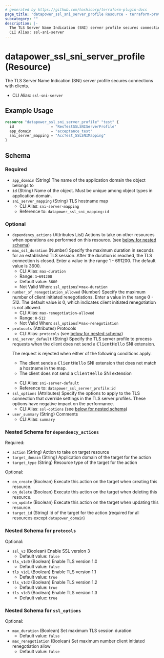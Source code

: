 ```yaml
---
# generated by https://github.com/hashicorp/terraform-plugin-docs
page_title: "datapower_ssl_sni_server_profile Resource - terraform-provider-datapower"
subcategory: ""
description: |-
  The TLS Server Name Indication (SNI) server profile secures connections with clients.
  CLI Alias: ssl-sni-server
---
```


# datapower_ssl_sni_server_profile (Resource)

The TLS Server Name Indication (SNI) server profile secures connections with clients.
  - CLI Alias: `ssl-sni-server`

## Example Usage

```terraform
resource "datapower_ssl_sni_server_profile" "test" {
  id                 = "ResTestSSLSNIServerProfile"
  app_domain         = "acceptance_test"
  sni_server_mapping = "AccTest_SSLSNIMapping"
}
```

<!-- schema generated by tfplugindocs -->
## Schema

### Required

- `app_domain` (String) The name of the application domain the object belongs to
- `id` (String) Name of the object. Must be unique among object types in application domain.
- `sni_server_mapping` (String) TLS hostname map
  - CLI Alias: `sni-server-mapping`
  - Reference to: `datapower_ssl_sni_mapping:id`

### Optional

- `dependency_actions` (Attributes List) Actions to take on other resources when operations are performed on this resource. (see [below for nested schema](#nestedatt--dependency_actions))
- `max_ssl_duration` (Number) Specify the maximum duration in seconds for an established TLS session. After the duration is reached, the TLS connection is closed. Enter a value in the range 1 - 691200. The default value is 3600.
  - CLI Alias: `max-duration`
  - Range: `1`-`691200`
  - Default value: `3600`
  - Not Valid When: `ssl_options`!=`max-duration`
- `number_of_renegotiation_allowed` (Number) Specify the maximum number of client initiated renegotiations. Enter a value in the range 0 - 512. The default value is 0, which indicates client initiated renegotiation is not allowed.
  - CLI Alias: `max-renegotiation-allowed`
  - Range: `0`-`512`
  - Not Valid When: `ssl_options`!=`max-renegotiation`
- `protocols` (Attributes) Protocols
  - CLI Alias: `protocols` (see [below for nested schema](#nestedatt--protocols))
- `sni_server_default` (String) Specify the TLS server profile to process requests when the client does not send a <tt>ClientHello</tt> SNI extension. <p>The request is rejected when either of the following conditions apply. <ul><li>The client sends a <tt>ClientHello</tt> SNI extension that does not match a hostname in the map.</li><li>The client does not send a <tt>ClientHello</tt> SNI extension</li></ul></p>
  - CLI Alias: `sni-server-default`
  - Reference to: `datapower_ssl_server_profile:id`
- `ssl_options` (Attributes) Specify the options to apply to the TLS connection that override settings in the TLS server profiles. These options have negative impact on the performance.
  - CLI Alias: `ssl-options` (see [below for nested schema](#nestedatt--ssl_options))
- `user_summary` (String) Comments
  - CLI Alias: `summary`

<a id="nestedatt--dependency_actions"></a>
### Nested Schema for `dependency_actions`

Required:

- `action` (String) Action to take on target resource
- `target_domain` (String) Application domain of the target for the action
- `target_type` (String) Resource type of the target for the action

Optional:

- `on_create` (Boolean) Execute this action on the target when creating this resource.
- `on_delete` (Boolean) Execute this action on the target when deleting this resource.
- `on_update` (Boolean) Execute this action on the target when updating this resource.
- `target_id` (String) Id of the target for the action (required for all resources except `datapower_domain`)


<a id="nestedatt--protocols"></a>
### Nested Schema for `protocols`

Optional:

- `ssl_v3` (Boolean) Enable SSL version 3
  - Default value: `false`
- `tls_v1d0` (Boolean) Enable TLS version 1.0
  - Default value: `false`
- `tls_v1d1` (Boolean) Enable TLS version 1.1
  - Default value: `true`
- `tls_v1d2` (Boolean) Enable TLS version 1.2
  - Default value: `true`
- `tls_v1d3` (Boolean) Enable TLS version 1.3
  - Default value: `true`


<a id="nestedatt--ssl_options"></a>
### Nested Schema for `ssl_options`

Optional:

- `max_duration` (Boolean) Set maximum TLS session duration
  - Default value: `false`
- `max_renegotiation` (Boolean) Set maximum number client initiated renegotiation allow
  - Default value: `false`

